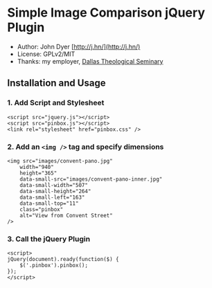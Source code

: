 # Simple Image Comparison jQuery Plugin

* Author: John Dyer [http://j.hn/](http://j.hn/)
* License: GPLv2/MIT
* Thanks: my employer, [Dallas Theological Seminary](http://www.dts.edu/)

## Installation and Usage

### 1. Add Script and Stylesheet

	<script src="jquery.js"></script>
	<script src="pinbox.js"></script>
	<link rel="stylesheet" href="pinbox.css" />

### 2. Add an `<img />` tag and specify dimensions

	<img src="images/convent-pano.jpg"
		width="940"
		height="365"
		data-small-src="images/convent-pano-inner.jpg"
		data-small-width="507"
		data-small-height="264"
		data-small-left="163"
		data-small-top="11"
		class="pinbox"
		alt="View from Convent Street"
	/>

### 3. Call the jQuery Plugin

	<script>
	jQuery(document).ready(function($) {
		$('.pinbox').pinbox();
	});
	</script>


